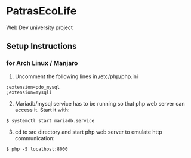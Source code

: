 # PatrasEcoLife
Web Dev university project

## Setup Instructions
### for Arch Linux / Manjaro

1) Uncomment the following lines in /etc/php/php.ini
```
;extension=pdo_mysql
;extension=mysqli
```
2) Mariadb/mysql service has to be running so that php web server can access it. Start it with:

`$ systemctl start mariadb.service`

3) cd to src directory and start php web server to emulate http communication:

`$ php -S localhost:8000`
